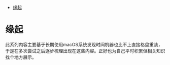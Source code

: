 <!--ts-->
* [缘起](#缘起)

<!-- Created by https://github.com/ekalinin/github-markdown-toc -->
<!-- Added by: runner, at: Sat Sep 17 16:37:59 UTC 2022 -->

<!--te-->
# 缘起

此系列内容主要基于长期使用macOS系统发现时间机器也比不上直接格盘重装，于是在多次尝试之后逐步梳理出现在这些内容。正好也为自己平时积累但相关知识找个地方展示。